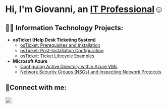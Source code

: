 <h1>Hi, I'm Giovanni, an <a href="https://www.linkedin.com/in/giovanni-briones-a36a0a223">IT Professional</a>☺</h1>

<h2>👨‍💻 Information Technology Projects:</h2>

- <b>osTicket (Help Desk Ticketing System)</b>
  - [osTicket: Prerequisites and Installation](https://github.com/giovannibriones/osticket-prereqs)
  - [osTicket: Post-Installation Configuration](https://github.com/giovannibriones/post-install-config)
  - [osTicket: Ticket Lifecycle Examples](https://github.com/giovannibriones/ticket-lifecycle)
- <b>Microsoft Azure</b>
  - [Configuring Active Directory within Azure VMs](https://github.com/giovannibriones/configure-ad)
  - [Network Security Groups (NSGs) and Inspecting Network Protocols](https://github.com/giovannibriones/azure-network-protocols)

<h2>🤳Connect with me:</h2>

[<img align="left" alt="Giovanni | LinkedIn" width="22px" src="https://cdn.jsdelivr.net/npm/simple-icons@v3/icons/linkedin.svg" />][linkedin]

[linkedin]: https://www.linkedin.com/in/giovanni-briones-a36a0a223
